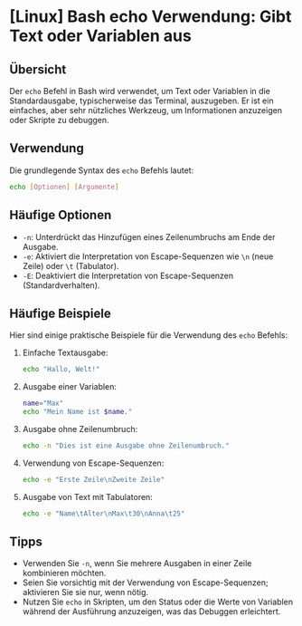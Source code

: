 # [Linux] Bash echo Verwendung: Gibt Text oder Variablen aus

## Übersicht
Der `echo` Befehl in Bash wird verwendet, um Text oder Variablen in die Standardausgabe, typischerweise das Terminal, auszugeben. Er ist ein einfaches, aber sehr nützliches Werkzeug, um Informationen anzuzeigen oder Skripte zu debuggen.

## Verwendung
Die grundlegende Syntax des `echo` Befehls lautet:

```bash
echo [Optionen] [Argumente]
```

## Häufige Optionen
- `-n`: Unterdrückt das Hinzufügen eines Zeilenumbruchs am Ende der Ausgabe.
- `-e`: Aktiviert die Interpretation von Escape-Sequenzen wie `\n` (neue Zeile) oder `\t` (Tabulator).
- `-E`: Deaktiviert die Interpretation von Escape-Sequenzen (Standardverhalten).

## Häufige Beispiele
Hier sind einige praktische Beispiele für die Verwendung des `echo` Befehls:

1. Einfache Textausgabe:
   ```bash
   echo "Hallo, Welt!"
   ```

2. Ausgabe einer Variablen:
   ```bash
   name="Max"
   echo "Mein Name ist $name."
   ```

3. Ausgabe ohne Zeilenumbruch:
   ```bash
   echo -n "Dies ist eine Ausgabe ohne Zeilenumbruch."
   ```

4. Verwendung von Escape-Sequenzen:
   ```bash
   echo -e "Erste Zeile\nZweite Zeile"
   ```

5. Ausgabe von Text mit Tabulatoren:
   ```bash
   echo -e "Name\tAlter\nMax\t30\nAnna\t25"
   ```

## Tipps
- Verwenden Sie `-n`, wenn Sie mehrere Ausgaben in einer Zeile kombinieren möchten.
- Seien Sie vorsichtig mit der Verwendung von Escape-Sequenzen; aktivieren Sie sie nur, wenn nötig.
- Nutzen Sie `echo` in Skripten, um den Status oder die Werte von Variablen während der Ausführung anzuzeigen, was das Debuggen erleichtert.